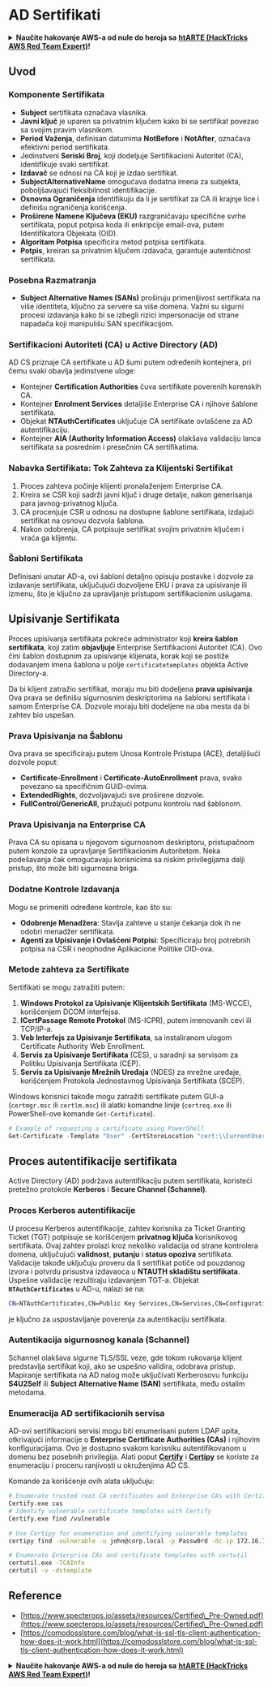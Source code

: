 # AD Sertifikati

<details>

<summary><strong>Naučite hakovanje AWS-a od nule do heroja sa</strong> <a href="https://training.hacktricks.xyz/courses/arte"><strong>htARTE (HackTricks AWS Red Team Expert)</strong></a><strong>!</strong></summary>

Drugi načini podrške HackTricks-u:

* Ako želite da vidite **vašu kompaniju reklamiranu na HackTricks-u** ili da **preuzmete HackTricks u PDF formatu** proverite [**PLANOVE ZA PRIJATELJSTVO**](https://github.com/sponsors/carlospolop)!
* Nabavite [**zvanični PEASS & HackTricks swag**](https://peass.creator-spring.com)
* Otkrijte [**The PEASS Family**](https://opensea.io/collection/the-peass-family), našu kolekciju ekskluzivnih [**NFT-ova**](https://opensea.io/collection/the-peass-family)
* **Pridružite se** 💬 [**Discord grupi**](https://discord.gg/hRep4RUj7f) ili [**telegram grupi**](https://t.me/peass) ili nas **pratite** na **Twitteru** 🐦 [**@carlospolopm**](https://twitter.com/hacktricks_live)**.**
* **Podelite svoje hakovanje trikove slanjem PR-ova na** [**HackTricks**](https://github.com/carlospolop/hacktricks) i [**HackTricks Cloud**](https://github.com/carlospolop/hacktricks-cloud) github repozitorijume.

</details>

## Uvod

### Komponente Sertifikata

- **Subject** sertifikata označava vlasnika.
- **Javni ključ** je uparen sa privatnim ključem kako bi se sertifikat povezao sa svojim pravim vlasnikom.
- **Period Važenja**, definisan datumima **NotBefore** i **NotAfter**, označava efektivni period sertifikata.
- Jedinstveni **Seriski Broj**, koji dodeljuje Sertifikacioni Autoritet (CA), identifikuje svaki sertifikat.
- **Izdavač** se odnosi na CA koji je izdao sertifikat.
- **SubjectAlternativeName** omogućava dodatna imena za subjekta, poboljšavajući fleksibilnost identifikacije.
- **Osnovna Ograničenja** identifikuju da li je sertifikat za CA ili krajnje lice i definišu ograničenja korišćenja.
- **Proširene Namene Ključeva (EKU)** razgraničavaju specifične svrhe sertifikata, poput potpisa koda ili enkripcije email-ova, putem Identifikatora Objekata (OID).
- **Algoritam Potpisa** specificira metod potpisa sertifikata.
- **Potpis**, kreiran sa privatnim ključem izdavača, garantuje autentičnost sertifikata.

### Posebna Razmatranja

- **Subject Alternative Names (SANs)** proširuju primenljivost sertifikata na više identiteta, ključno za servere sa više domena. Važni su sigurni procesi izdavanja kako bi se izbegli rizici impersonacije od strane napadača koji manipulišu SAN specifikacijom.

### Sertifikacioni Autoriteti (CA) u Active Directory (AD)

AD CS priznaje CA sertifikate u AD šumi putem određenih kontejnera, pri čemu svaki obavlja jedinstvene uloge:

- Kontejner **Certification Authorities** čuva sertifikate poverenih korenskih CA.
- Kontejner **Enrolment Services** detaljiše Enterprise CA i njihove šablone sertifikata.
- Objekat **NTAuthCertificates** uključuje CA sertifikate ovlašćene za AD autentifikaciju.
- Kontejner **AIA (Authority Information Access)** olakšava validaciju lanca sertifikata sa posrednim i presečnim CA sertifikatima.

### Nabavka Sertifikata: Tok Zahteva za Klijentski Sertifikat

1. Proces zahteva počinje klijenti pronalaženjem Enterprise CA.
2. Kreira se CSR koji sadrži javni ključ i druge detalje, nakon generisanja para javnog-privatnog ključa.
3. CA procenjuje CSR u odnosu na dostupne šablone sertifikata, izdajući sertifikat na osnovu dozvola šablona.
4. Nakon odobrenja, CA potpisuje sertifikat svojim privatnim ključem i vraća ga klijentu.

### Šabloni Sertifikata

Definisani unutar AD-a, ovi šabloni detaljno opisuju postavke i dozvole za izdavanje sertifikata, uključujući dozvoljene EKU i prava za upisivanje ili izmenu, što je ključno za upravljanje pristupom sertifikacionim uslugama.

## Upisivanje Sertifikata

Proces upisivanja sertifikata pokreće administrator koji **kreira šablon sertifikata**, koji zatim **objavljuje** Enterprise Sertifikacioni Autoritet (CA). Ovo čini šablon dostupnim za upisivanje klijenata, korak koji se postiže dodavanjem imena šablona u polje `certificatetemplates` objekta Active Directory-a.

Da bi klijent zatražio sertifikat, moraju mu biti dodeljena **prava upisivanja**. Ova prava se definišu sigurnosnim deskriptorima na šablonu sertifikata i samom Enterprise CA. Dozvole moraju biti dodeljene na oba mesta da bi zahtev bio uspešan.

### Prava Upisivanja na Šablonu

Ova prava se specificiraju putem Unosa Kontrole Pristupa (ACE), detaljišući dozvole poput:
- **Certificate-Enrollment** i **Certificate-AutoEnrollment** prava, svako povezano sa specifičnim GUID-ovima.
- **ExtendedRights**, dozvoljavajući sve proširene dozvole.
- **FullControl/GenericAll**, pružajući potpunu kontrolu nad šablonom.

### Prava Upisivanja na Enterprise CA

Prava CA su opisana u njegovom sigurnosnom deskriptoru, pristupačnom putem konzole za upravljanje Sertifikacionim Autoritetom. Neka podešavanja čak omogućavaju korisnicima sa niskim privilegijama dalji pristup, što može biti sigurnosna briga.

### Dodatne Kontrole Izdavanja

Mogu se primeniti određene kontrole, kao što su:
- **Odobrenje Menadžera**: Stavlja zahteve u stanje čekanja dok ih ne odobri menadžer sertifikata.
- **Agenti za Upisivanje i Ovlašćeni Potpisi**: Specificiraju broj potrebnih potpisa na CSR i neophodne Aplikacione Politike OID-ova.

### Metode zahteva za Sertifikate

Sertifikati se mogu zatražiti putem:
1. **Windows Protokol za Upisivanje Klijentskih Sertifikata** (MS-WCCE), korišćenjem DCOM interfejsa.
2. **ICertPassage Remote Protokol** (MS-ICPR), putem imenovanih cevi ili TCP/IP-a.
3. **Veb Interfejs za Upisivanje Sertifikata**, sa instaliranom ulogom Certificate Authority Web Enrollment.
4. **Servis za Upisivanje Sertifikata** (CES), u saradnji sa servisom za Politiku Upisivanja Sertifikata (CEP).
5. **Servis za Upisivanje Mrežnih Uređaja** (NDES) za mrežne uređaje, korišćenjem Protokola Jednostavnog Upisivanja Sertifikata (SCEP).

Windows korisnici takođe mogu zatražiti sertifikate putem GUI-a (`certmgr.msc` ili `certlm.msc`) ili alatki komandne linije (`certreq.exe` ili PowerShell-ove komande `Get-Certificate`).
```powershell
# Example of requesting a certificate using PowerShell
Get-Certificate -Template "User" -CertStoreLocation "cert:\\CurrentUser\\My"
```
## Proces autentifikacije sertifikata

Active Directory (AD) podržava autentifikaciju putem sertifikata, koristeći pretežno protokole **Kerberos** i **Secure Channel (Schannel)**.

### Proces Kerberos autentifikacije

U procesu Kerberos autentifikacije, zahtev korisnika za Ticket Granting Ticket (TGT) potpisuje se korišćenjem **privatnog ključa** korisnikovog sertifikata. Ovaj zahtev prolazi kroz nekoliko validacija od strane kontrolera domena, uključujući **validnost**, **putanju** i **status opoziva** sertifikata. Validacije takođe uključuju proveru da li sertifikat potiče od pouzdanog izvora i potvrdu prisustva izdavaoca u **NTAUTH skladištu sertifikata**. Uspešne validacije rezultiraju izdavanjem TGT-a. Objekat **`NTAuthCertificates`** u AD-u, nalazi se na:
```bash
CN=NTAuthCertificates,CN=Public Key Services,CN=Services,CN=Configuration,DC=<domain>,DC=<com>
```
je ključno za uspostavljanje poverenja za autentikaciju sertifikata.

### Autentikacija sigurnosnog kanala (Schannel)

Schannel olakšava sigurne TLS/SSL veze, gde tokom rukovanja klijent predstavlja sertifikat koji, ako se uspešno validira, odobrava pristup. Mapiranje sertifikata na AD nalog može uključivati Kerberosovu funkciju **S4U2Self** ili **Subject Alternative Name (SAN)** sertifikata, među ostalim metodama.

### Enumeracija AD sertifikacionih servisa

AD-ovi sertifikacioni servisi mogu biti enumerisani putem LDAP upita, otkrivajući informacije o **Enterprise Certificate Authorities (CAs)** i njihovim konfiguracijama. Ovo je dostupno svakom korisniku autentifikovanom u domenu bez posebnih privilegija. Alati poput **[Certify](https://github.com/GhostPack/Certify)** i **[Certipy](https://github.com/ly4k/Certipy)** se koriste za enumeraciju i procenu ranjivosti u okruženjima AD CS.

Komande za korišćenje ovih alata uključuju:
```bash
# Enumerate trusted root CA certificates and Enterprise CAs with Certify
Certify.exe cas
# Identify vulnerable certificate templates with Certify
Certify.exe find /vulnerable

# Use Certipy for enumeration and identifying vulnerable templates
certipy find -vulnerable -u john@corp.local -p Passw0rd -dc-ip 172.16.126.128

# Enumerate Enterprise CAs and certificate templates with certutil
certutil.exe -TCAInfo
certutil -v -dstemplate
```
## Reference

* [https://www.specterops.io/assets/resources/Certified\_Pre-Owned.pdf](https://www.specterops.io/assets/resources/Certified\_Pre-Owned.pdf)
* [https://comodosslstore.com/blog/what-is-ssl-tls-client-authentication-how-does-it-work.html](https://comodosslstore.com/blog/what-is-ssl-tls-client-authentication-how-does-it-work.html)

<details>

<summary><strong>Naučite hakovanje AWS-a od nule do heroja sa</strong> <a href="https://training.hacktricks.xyz/courses/arte"><strong>htARTE (HackTricks AWS Red Team Expert)</strong></a><strong>!</strong></summary>

Drugi načini podrške HackTricks-u:

* Ako želite da vidite **vašu kompaniju reklamiranu na HackTricks-u** ili **preuzmete HackTricks u PDF formatu** proverite [**PLANOVE ZA PRIJATELJSTVO**](https://github.com/sponsors/carlospolop)!
* Nabavite [**zvanični PEASS & HackTricks swag**](https://peass.creator-spring.com)
* Otkrijte [**The PEASS Family**](https://opensea.io/collection/the-peass-family), našu kolekciju ekskluzivnih [**NFT-ova**](https://opensea.io/collection/the-peass-family)
* **Pridružite se** 💬 [**Discord grupi**](https://discord.gg/hRep4RUj7f) ili [**telegram grupi**](https://t.me/peass) ili nas **pratite** na **Twitteru** 🐦 [**@carlospolopm**](https://twitter.com/hacktricks_live)**.**
* **Podelite svoje hakovanje trikove slanjem PR-ova na** [**HackTricks**](https://github.com/carlospolop/hacktricks) i [**HackTricks Cloud**](https://github.com/carlospolop/hacktricks-cloud) github repozitorijume.

</details>
